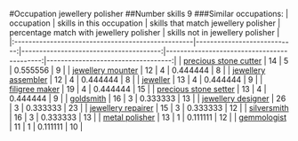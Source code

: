 #Occupation jewellery polisher
##Number skills 9
###Similar occupations:
| occupation                                        |   skills in this occupation |   skills that match jewellery polisher |   percentage match with jewellery polisher |   skills not in jewellery polisher |
|:--------------------------------------------------|----------------------------:|---------------------------------------:|-------------------------------------------:|-----------------------------------:|
| [precious stone cutter](precious_stone_cutter.md) |                          14 |                                      5 |                                   0.555556 |                                  9 |
| [jewellery mounter](jewellery_mounter.md)         |                          12 |                                      4 |                                   0.444444 |                                  8 |
| [jewellery assembler](jewellery_assembler.md)     |                          12 |                                      4 |                                   0.444444 |                                  8 |
| [jeweller](jeweller.md)                           |                          13 |                                      4 |                                   0.444444 |                                  9 |
| [filigree maker](filigree_maker.md)               |                          19 |                                      4 |                                   0.444444 |                                 15 |
| [precious stone setter](precious_stone_setter.md) |                          13 |                                      4 |                                   0.444444 |                                  9 |
| [goldsmith](goldsmith.md)                         |                          16 |                                      3 |                                   0.333333 |                                 13 |
| [jewellery designer](jewellery_designer.md)       |                          26 |                                      3 |                                   0.333333 |                                 23 |
| [jewellery repairer](jewellery_repairer.md)       |                          15 |                                      3 |                                   0.333333 |                                 12 |
| [silversmith](silversmith.md)                     |                          16 |                                      3 |                                   0.333333 |                                 13 |
| [metal polisher](metal_polisher.md)               |                          13 |                                      1 |                                   0.111111 |                                 12 |
| [gemmologist](gemmologist.md)                     |                          11 |                                      1 |                                   0.111111 |                                 10 |
